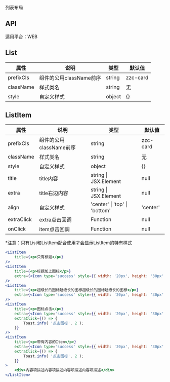 列表布局

## API

适用平台：WEB

## List

| 属性      | 说明                    | 类型   | 默认值   |
| --------- | ----------------------- | ------ | -------- |
| prefixCls | 组件的公用className前序 | string | zzc-card |
| className | 样式类名                | string | 无       |
| style     | 自定义样式              | object | {}       |

## ListItem

| 属性       | 说明                    | 类型                                         | 默认值   |
| ---------- | ----------------------- | -------------------------------------------- | -------- |
| prefixCls  | 组件的公用className前序 | string                                       | zzc-card |
| className  | 样式类名                | string                                       | 无       |
| style      | 自定义样式              | object                                       | {}       |
| title      | title内容               | string                        \| JSX.Element | null     |
| extra      | title右边内容           | string                        \| JSX.Element | null     |
| align      | 自定义样式              | 'center' \| 'top' \| 'bottom'                | 'center' |
| extraClick | extra点击回调           | Function                                     | null     |
| onClick    | item点击回调            | Function                                     | null     |

*注意：只有List和ListItem配合使用才会显示ListItem的特有样式

```jsx
<ListItem
    title={<p>只有标题</p>}
/>
<ListItem
    title={<p>标题加上图标</p>}
    extra={<Icon type='success' style={{ width: '20px', height: '30px' }} />}
/>
<ListItem
    title={<p>超级长的图标超级长的图标超级长的图标超级长的图标</p>}
    extra={<Icon type='success' style={{ width: '20px', height: '30px' }} />}
/>
<ListItem
    title={<p>图标点击</p>}
    extra={<Icon type='success' style={{ width: '20px', height: '30px' }} />}
    extraClick={() => {
        Toast.info( '点击图标', 2 );
    }}
/>
<ListItem
    title={<p>带有内容的Item</p>}
    extra={<Icon type='success' style={{ width: '20px', height: '30px' }} />}
    extraClick={() => {
        Toast.info( '点击图标', 2 );
    }}
>
    <div>内容项描述内容项描述内容项描述内容项描述</div>
</ListItem>
```


